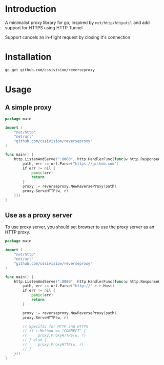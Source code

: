 # Introduction
A minimalist proxy library for go, inspired by `net/http/httputil` and add support for HTTPS using HTTP Tunnel

Support cancels an in-flight request by closing it's connection

# Installation
```sh
go get github.com/cssivision/reverseproxy
```

# Usage

## A simple proxy
```go
package main

import (
    "net/http"
    "net/url"
    "github.com/cssivision/reverseproxy"
)

func main() {
    http.ListenAndServe(":8080", http.HandlerFunc(func(w http.ResponseWriter, r *http.Request) {
        path, err := url.Parse("https://github.com")
        if err != nil {
            panic(err)
            return
        }
        proxy := reverseproxy.NewReverseProxy(path)
        proxy.ServeHTTP(w, r)
    }))
}
```

## Use as a proxy server

To use proxy server, you should set browser to use the proxy server as an HTTP proxy.

```go
package main

import (
    "net/http"
    "net/url"
    "github.com/cssivision/reverseproxy"
)

func main() {
    http.ListenAndServe(":8080", http.HandlerFunc(func(w http.ResponseWriter, r *http.Request) {
        path, err := url.Parse("http://" + r.Host)
        if err != nil {
            panic(err)
            return
        }

        proxy := reverseproxy.NewReverseProxy(path)
        proxy.ServeHTTP(w, r)

        // Specific for HTTP and HTTPS
        // if r.Method == "CONNECT" {
        //     proxy.ProxyHTTPS(w, r)
        // } else {
        //     proxy.ProxyHTTP(w, r)
        // }
    }))
}
```
